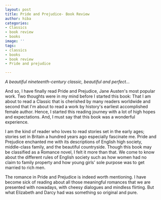 ```yaml
---
layout: post
title: Pride and Prejudice- Book Review
author: hiba
categories:
- Classics
- book review
- books
image: ''
tags:
- classics
- books
- book review
- Pride and prejudice

---
```

_A beautiful nineteenth-century classic, beautiful and perfect..._

And so, I have finally read Pride and Prejudice, Jane Austen's most popular work. Two thoughts were in my mind before I started this book: That I am about to read a Classic that is cherished by many readers worldwide and second that I'm about to read a work by history's earliest accomplished female author. Hence, I started this reading journey with a lot of high hopes and expectations. And, I must say that this book was a wonderful experience. 

I am the kind of reader who loves to read stories set in the early ages; stories set in Britain a hundred years ago especially fascinate me. Pride and Prejudice enchanted me with its descriptions of English high society, middle-class family, and the beautiful countryside. Though this book may be classified as a Romance novel, I felt it more than that. We come to know about the different rules of English society such as how women had no claim to family property and how young girls' sole purpose was to get married to rich men. 

The romance in Pride and Prejudice is indeed worth mentioning. I have become sick of reading about all those meaningful romances that we are presented with nowadays, with cheesy dialogues and mindless flirting. But what Elizabeth and Darcy had was something so original and pure. 